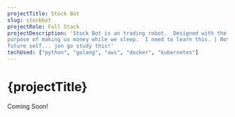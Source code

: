 ```yaml
---
projectTitle: Stock Bot
slug: stockbot
projectRole: Full Stack
projectDescription: 'Stock Bot is an trading robot.  Designed with the sole
purpose of making us money while we sleep.  I need to learn this. | Note to
future self... jon go study this!'
techUsed: ["python", "golang", "aws", "docker", "kubernetes"]
---
```


<script>
</script>

# {projectTitle}

Coming Soon!
